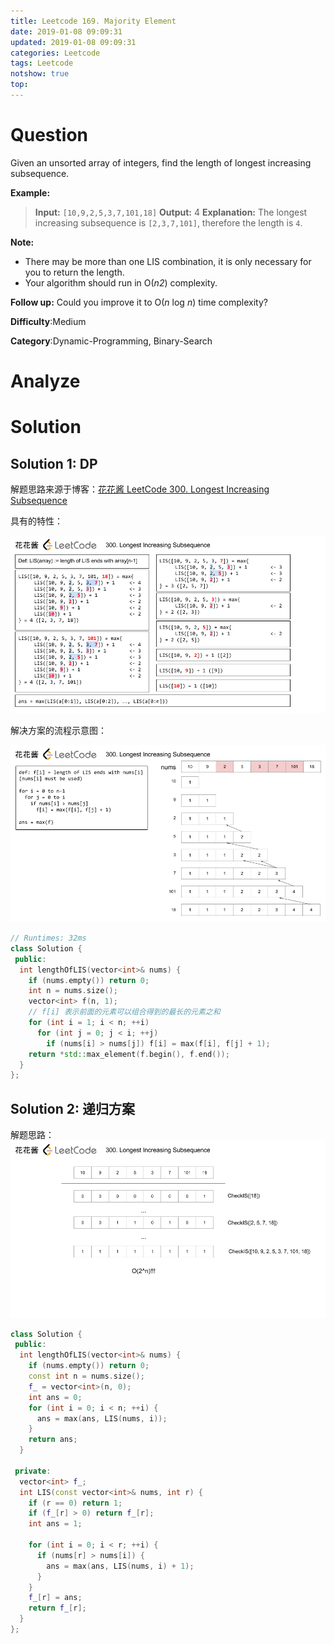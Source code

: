 ```yaml
---
title: Leetcode 169. Majority Element
date: 2019-01-08 09:09:31
updated: 2019-01-08 09:09:31
categories: Leetcode
tags: Leetcode
notshow: true
top:
---
```


# Question

Given an unsorted array of integers, find the length of longest increasing subsequence.

**Example:**

> **Input:** `[10,9,2,5,3,7,101,18]` **Output:** 4 
> **Explanation:** The longest increasing subsequence is `[2,3,7,101]`, therefore the length is `4`. 

**Note:**

- There may be more than one LIS combination, it is only necessary for you to return the length.
- Your algorithm should run in O(_n2_) complexity.

**Follow up:**  Could you improve it to O(_n_  log  _n_) time complexity?

**Difficulty**:Medium

**Category**:Dynamic-Programming, Binary-Search

<!-- more -->

# Analyze

# Solution

## Solution 1: DP

解题思路来源于博客：[花花酱 LeetCode 300. Longest Increasing Subsequence](http://zxi.mytechroad.com/blog/dynamic-programming/leetcode-300-longest-increasing-subsequence/)

具有的特性：

![](/images/in-post/2019-01-08-Leetcode-300-Longest-Increasing-Subsequence/2019-01-08-17-44-01.png)

解决方案的流程示意图：

![](/images/in-post/2019-01-08-Leetcode-300-Longest-Increasing-Subsequence/2019-01-08-17-44-19.png)

```cpp
// Runtimes: 32ms
class Solution {
 public:
  int lengthOfLIS(vector<int>& nums) {
    if (nums.empty()) return 0;
    int n = nums.size();
    vector<int> f(n, 1);
    // f[i] 表示前面的元素可以组合得到的最长的元素之和
    for (int i = 1; i < n; ++i)
      for (int j = 0; j < i; ++j)
        if (nums[i] > nums[j]) f[i] = max(f[i], f[j] + 1);
    return *std::max_element(f.begin(), f.end());
  }
};
```

## Solution 2: 递归方案

解题思路：
![](/images/in-post/2019-01-08-Leetcode-300-Longest-Increasing-Subsequence/2019-01-08-17-59-46.png)

```cpp
class Solution {
 public:
  int lengthOfLIS(vector<int>& nums) {
    if (nums.empty()) return 0;
    const int n = nums.size();
    f_ = vector<int>(n, 0);
    int ans = 0;
    for (int i = 0; i < n; ++i) {
      ans = max(ans, LIS(nums, i));
    }
    return ans;
  }

 private:
  vector<int> f_;
  int LIS(const vector<int>& nums, int r) {
    if (r == 0) return 1;
    if (f_[r] > 0) return f_[r];
    int ans = 1;

    for (int i = 0; i < r; ++i) {
      if (nums[r] > nums[i]) {
        ans = max(ans, LIS(nums, i) + 1);
      }
    }
    f_[r] = ans;
    return f_[r];
  }
};
```
